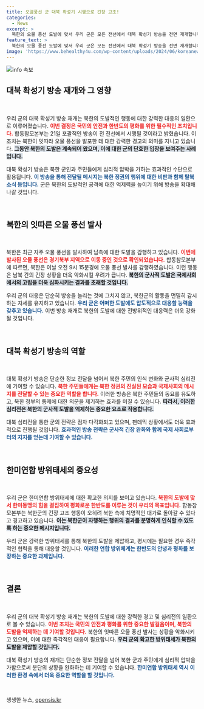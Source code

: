 ```yaml
---
title: 오염풍선 군 대북 확성기 시행으로 긴장 고조!
categories:
  - News
excerpt: >
  북한의 오물 풍선 도발에 맞서 우리 군은 모든 전선에서 대북 확성기 방송을 전면 재개합니다. 심리전의 일환으로, 북한 주민들에게 최근 탈북 소식 등을 방송하며 북한 군의 동요를 유도할 계획입니다. 긴장 고조 속, 과연 북한 정권은 어떤 반응을 보일까요?
feature_text: >
  북한의 오물 풍선 도발에 맞서 우리 군은 모든 전선에서 대북 확성기 방송을 전면 재개합니다. 심리전의 일환으로, 북한 주민들에게 최근 탈북 소식 등을 방송하며 북한 군의 동요를 유도할 계획입니다. 긴장 고조 속, 과연 북한 정권은 어떤 반응을 보일까요?
image: 'https://www.behealthy4u.com/wp-content/uploads/2024/06/koreanews.jpg'
---
```


<p><img src="https://www.behealthy4u.com/wp-content/uploads/2024/06/koreanews.jpg" alt="info 속보" /></p>

<h2 data-ke-size="size26">대북 확성기 방송 재개와 그 영향</h2>

<p data-ke-size="size16">&nbsp;</p>

<p>우리 군의 대북 확성기 방송 재개는 북한의 도발적인 행동에 대한 강력한 대응의 일환으로 이루어졌습니다. <b><span style="color: #ee2323;">이번 결정은 국민의 안전과 한반도의 평화를 위한 필수적인 조치입니다.</span></b> 합동참모본부는 21일 포괄적인 방송이 전 전선에서 시행될 것이라고 밝혔습니다. 이 조치는 북한이 잇따라 오물 풍선을 발포한 데 대한 강력한 경고의 의미를 지니고 있습니다. <b><span style="background-color: #21538527;">그동안 북한의 도발은 계속되어 왔으며, 이에 대한 군의 단호한 입장을 보여주는 사례입니다.</span></b> </p>

<p>대북 확성기 방송은 북한 군인과 주민들에게 심리적 압박을 가하는 효과적인 수단으로 활용됩니다. <b><span style="color: #1a5490;">이 방송을 통해 전달될 메시지는 북한 정권의 행위에 대한 비판과 함께 탈북 소식 등입니다.</span></b> 군은 북한의 도발적인 공격에 대한 억제력을 높이기 위해 방송을 확대해 나갈 것입니다. </p>

<p data-ke-size="size16">&nbsp;</p>

<h2 data-ke-size="size26">북한의 잇따른 오물 풍선 발사</h2>

<p data-ke-size="size16">&nbsp;</p>

<p>북한은 최근 자주 오물 풍선을 발사하여 남측에 대한 도발을 감행하고 있습니다. <b><span style="color: #ee2323;">이번에 발사된 오물 풍선은 경기북부 지역으로 이동 중인 것으로 확인되었습니다.</span></b> 합동참모본부에 따르면, 북한은 이날 오전 9시 15분경에 오물 풍선 발사를 감행하였습니다. 이런 행동은 남북 간의 긴장 상황을 더욱 악화시킬 우려가 큽니다. <b><span style="background-color: #21538527;">북한의 군사적 도발은 국제사회에서의 고립을 더욱 심화시키는 결과를 초래할 것입니다.</span></b> </p>

<p>우리 군의 대응은 단순히 방송을 늘리는 것에 그치지 않고, 북한군의 활동을 면밀히 감시하는 자세를 유지하고 있습니다. <b><span style="color: #1a5490;">우리 군은 어떠한 도발에도 압도적으로 대응할 능력을 갖추고 있습니다.</span></b> 이번 방송 재개로 북한의 도발에 대한 전방위적인 대응력은 더욱 강화될 것입니다. </p>

<p data-ke-size="size16">&nbsp;</p>

<h2 data-ke-size="size26">대북 확성기 방송의 역할</h2>

<p data-ke-size="size16">&nbsp;</p>

<p>대북 확성기 방송은 단순한 정보 전달을 넘어서 북한 주민의 인식 변화와 군사적 심리전에 기여할 수 있습니다. <b><span style="color: #ee2323;">북한 주민들에게는 북한 정권의 진실된 모습과 국제사회의 메시지를 전달할 수 있는 중요한 역할을 합니다.</span></b> 이러한 방송은 북한 주민들의 동요를 유도하고, 북한 정부의 통제에 대한 의문을 제기하는 효과를 미칠 수 있습니다. <b><span style="background-color: #21538527;">따라서, 이러한 심리전은 북한의 군사적 도발을 억제하는 중요한 요소로 작용합니다.</span></b> </p>

<p>대북 심리전을 통한 군의 전략은 점차 다각화되고 있으며, 팬데믹 상황에서도 더욱 효과적으로 진행될 것입니다. <b><span style="color: #1a5490;">효과적인 방송 전략은 군사적 긴장 완화와 함께 국제 사회로부터의 지지를 얻는데 기여할 수 있습니다.</span></b> </p>

<p data-ke-size="size16">&nbsp;</p>

<h2 data-ke-size="size26">한미연합 방위태세의 중요성</h2>

<p data-ke-size="size16">&nbsp;</p>

<p>우리 군은 한미연합 방위태세에 대한 확고한 의지를 보이고 있습니다. <b><span style="color: #ee2323;">북한의 도발에 맞서 한미동맹의 힘을 결집하여 평화로운 한반도를 이루는 것이 우리의 목표입니다.</span></b> 합동참모본부는 북한군의 긴장 고조 행동이 오히려 북한 측에 치명적인 대가로 돌아갈 수 있다고 경고하고 있습니다. <b><span style="background-color: #21538527;">이는 북한군이 자행하는 행위의 결과를 분명하게 인식할 수 있도록 하는 중요한 메시지입니다.</span></b> </p>

<p>우리 군은 강력한 방위태세를 통해 북한의 도발을 제압하고, 평시에는 필요한 경우 즉각적인 협력을 통해 대응할 것입니다. <b><span style="color: #1a5490;">이러한 연합 방위체계는 한반도의 안녕과 평화를 보장하는 중요한 과제입니다.</span></b> </p>

<p data-ke-size="size16">&nbsp;</p>

<h2 data-ke-size="size26">결론</h2>

<p data-ke-size="size16">&nbsp;</p>

<p>우리 군의 대북 확성기 방송 재개는 북한의 도발에 대한 강력한 경고 및 심리전의 일환으로 볼 수 있습니다. <b><span style="color: #ee2323;">이번 조치는 국민의 안전과 평화를 위한 중요한 발걸음이며, 북한의 도발을 억제하는 데 기여할 것입니다.</span></b> 북한의 잇따른 오물 풍선 발사는 상황을 악화시키고 있으며, 이에 대한 즉각적인 대응이 필요합니다. <b><span style="background-color: #21538527;">우리 군의 확고한 방위태세가 북한의 도발을 제압할 것입니다.</span></b> </p>

<p>대북 확성기 방송의 재개는 단순한 정보 전달을 넘어 북한 군과 주민에게 심리적 압박을 가함으로써 분단의 상황을 완화하는 데 기여할 수 있습니다. <b><span style="color: #1a5490;">한미연합 방위태세 역시 이러한 환경 속에서 더욱 중요한 역할을 할 것입니다.</span></b> </p>

<p data-ke-size="size16">&nbsp;</p>
생생한 뉴스, <a href="https://opensis.kr" rel="dofollow">opensis.kr</a>


